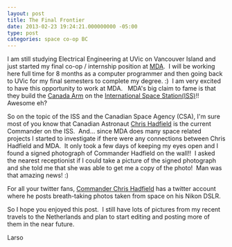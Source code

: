 ```yaml
---
layout: post
title: The Final Frontier
date: 2013-02-23 19:24:21.000000000 -05:00
type: post
categories: space co-op BC
---
```

I am still studying Electrical Engineering at UVic on Vancouver Island and just started my final co-op / internship position at [MDA](http://www.mdacorporation.com/corporate/index.cfm).  I will be working here full time for 8 months as a computer programmer and then going back to UVic for my final semesters to complete my degree. :)  I am very excited to have this opportunity to work at MDA.   MDA's big claim to fame is that they build the [Canada Arm](http://is.mdacorporation.com/mdais_canada/Programs/Programs_SRMS.aspx) on the [International Space Station(ISS)](http://www.asc-csa.gc.ca/eng/iss/default.asp)!! Awesome eh?

So on the topic of the ISS and the Canadian Space Agency (CSA), I'm sure most of you know that Canadian Astronaut [Chris Hadfield]("http://www.asc-csa.gc.ca/eng/missions/expedition34-35/default.asp) is the current Commander on the ISS.  And... since MDA does many space related projects I started to investigate if there were any connections between Chris Hadfield and MDA.  It only took a few days of keeping my eyes open and I found a signed photograph of Commander Hadfield on the wall!!  I asked the nearest receptionist if I could take a picture of the signed photograph and she told me that she was able to get me a copy of the photo!  Man was that amazing news! :)

For all your twitter fans, [Commander Chris Hadfield](https://twitter.com/Cmdr_Hadfield) has a twitter account where he posts breath-taking photos taken from space on his Nikon DSLR.

So I hope you enjoyed this post.  I still have lots of pictures from my recent travels to the Netherlands and plan to start editing and posting more of them in the near future.

Larso
